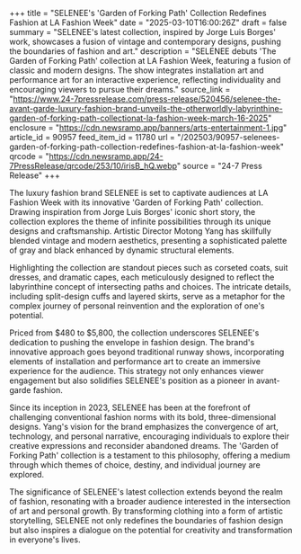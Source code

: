 +++
title = "SELENEE's 'Garden of Forking Path' Collection Redefines Fashion at LA Fashion Week"
date = "2025-03-10T16:00:26Z"
draft = false
summary = "SELENEE's latest collection, inspired by Jorge Luis Borges' work, showcases a fusion of vintage and contemporary designs, pushing the boundaries of fashion and art."
description = "SELENEE debuts 'The Garden of Forking Path' collection at LA Fashion Week, featuring a fusion of classic and modern designs. The show integrates installation art and performance art for an interactive experience, reflecting individuality and encouraging viewers to pursue their dreams."
source_link = "https://www.24-7pressrelease.com/press-release/520456/selenee-the-avant-garde-luxury-fashion-brand-unveils-the-otherworldly-labyrinthine-garden-of-forking-path-collectionat-la-fashion-week-march-16-2025"
enclosure = "https://cdn.newsramp.app/banners/arts-entertainment-1.jpg"
article_id = 90957
feed_item_id = 11780
url = "/202503/90957-selenees-garden-of-forking-path-collection-redefines-fashion-at-la-fashion-week"
qrcode = "https://cdn.newsramp.app/24-7PressRelease/qrcode/253/10/irisB_hQ.webp"
source = "24-7 Press Release"
+++

<p>The luxury fashion brand SELENEE is set to captivate audiences at LA Fashion Week with its innovative 'Garden of Forking Path' collection. Drawing inspiration from Jorge Luis Borges' iconic short story, the collection explores the theme of infinite possibilities through its unique designs and craftsmanship. Artistic Director Motong Yang has skillfully blended vintage and modern aesthetics, presenting a sophisticated palette of gray and black enhanced by dynamic structural elements.</p><p>Highlighting the collection are standout pieces such as corseted coats, suit dresses, and dramatic capes, each meticulously designed to reflect the labyrinthine concept of intersecting paths and choices. The intricate details, including split-design cuffs and layered skirts, serve as a metaphor for the complex journey of personal reinvention and the exploration of one's potential.</p><p>Priced from $480 to $5,800, the collection underscores SELENEE's dedication to pushing the envelope in fashion design. The brand's innovative approach goes beyond traditional runway shows, incorporating elements of installation and performance art to create an immersive experience for the audience. This strategy not only enhances viewer engagement but also solidifies SELENEE's position as a pioneer in avant-garde fashion.</p><p>Since its inception in 2023, SELENEE has been at the forefront of challenging conventional fashion norms with its bold, three-dimensional designs. Yang's vision for the brand emphasizes the convergence of art, technology, and personal narrative, encouraging individuals to explore their creative expressions and reconsider abandoned dreams. The 'Garden of Forking Path' collection is a testament to this philosophy, offering a medium through which themes of choice, destiny, and individual journey are explored.</p><p>The significance of SELENEE's latest collection extends beyond the realm of fashion, resonating with a broader audience interested in the intersection of art and personal growth. By transforming clothing into a form of artistic storytelling, SELENEE not only redefines the boundaries of fashion design but also inspires a dialogue on the potential for creativity and transformation in everyone's lives.</p>